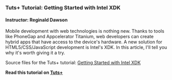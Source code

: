 ### Tuts+ Tutorial: Getting Started with Intel XDK

#### Instructor: Reginald Dawson

Mobile development with web technologies is nothing new. Thanks to tools like PhoneGap and Appcelerator Titanium, web developers can create hybrid apps that have access to the device's hardware. A new solution for HTML5/CSS/JavaScript development is Intel's XDK. In this article, I'll tell you why it's worth giving it a try.

Source files for the Tuts+ tutorial: [Getting Started with Intel XDK](http://code.tutsplus.com/articles/getting-started-with-intel-xdk--cms-22205)

**Read this tutorial on [Tuts+](https://code.tutsplus.com)**
